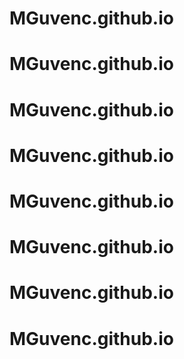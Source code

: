 # MGuvenc.github.io
# MGuvenc.github.io
# MGuvenc.github.io
# MGuvenc.github.io
# MGuvenc.github.io
# MGuvenc.github.io
# MGuvenc.github.io
# MGuvenc.github.io
